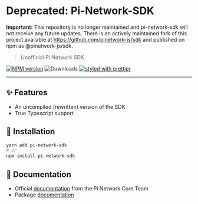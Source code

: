 # Deprecated: Pi-Network-SDK

**Important:** This repository is no longer maintained and pi-network-sdk will not receive any future updates. There is an actively maintained fork of this project available at https://github.com/pinetwork-js/sdk and published on npm as @pinetwork-js/sdk.

> Unofficial Pi Network SDK

[![NPM version](https://img.shields.io/npm/v/pi-network-sdk.svg)](https://www.npmjs.com/package/pi-network-sdk)
![Downloads](https://img.shields.io/npm/dm/pi-network-sdk.svg)
[![styled with prettier](https://img.shields.io/badge/styled_with-prettier-ff69b4.svg)](https://github.com/prettier/prettier)

---

## ✨ Features

- An uncompiled (rewritten) version of the SDK
- True Typescript support

## 🔧 Installation

```sh
yarn add pi-network-sdk
# or
npm install pi-network-sdk
```

## 📖 Documentation

- Official [documentation](https://developers.minepi.com/doc/javascript) from the Pi Network Core Team
- Package [documentation](https://enderdragonneau.github.io/Pi-Network-SDK/globals.html)
